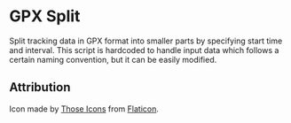 # GPX Split

Split tracking data in GPX format into smaller parts by specifying start time and interval. This script is hardcoded to handle input data which follows a certain naming convention, but it can be easily modified. 

## Attribution
Icon made by [Those Icons](https://www.flaticon.com/authors/those-icons) from [Flaticon](https://www.flaticon.com/).